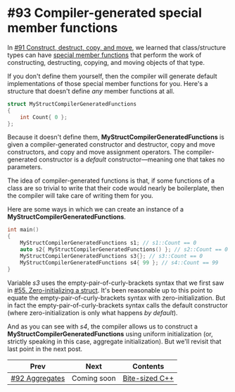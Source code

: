# #93 Compiler-generated special member functions

In [#91 Construct, destruct, copy, and move](091.md), we learned that class/structure types can have [special member functions](https://docs.microsoft.com/cpp/cpp/special-member-functions) that perform the work of constructing, destructing, copying, and moving objects of that type.

If you don't define them yourself, then the compiler will generate default implementations of those special member functions for you. Here's a structure that doesn't define *any* member functions at all.

```cpp 
struct MyStructCompilerGeneratedFunctions
{
    int Count{ 0 };
};
```

Because it doesn't define them, **MyStructCompilerGeneratedFunctions** is given a compiler-generated constructor and destructor, copy and move constructors, and copy and move assignment operators. The compiler-generated constructor is a *default* constructor&mdash;meaning one that takes no parameters.

The idea of compiler-generated functions is that, if some functions of a class are so trivial to write that their code would nearly be boilerplate, then the compiler will take care of writing them for you.

Here are some ways in which we can create an instance of a **MyStructCompilerGeneratedFunctions**.

```cpp 
int main()
{
    MyStructCompilerGeneratedFunctions s1; // s1::Count == 0
    auto s2{ MyStructCompilerGeneratedFunctions() }; // s2::Count == 0
    MyStructCompilerGeneratedFunctions s3{}; // s3::Count == 0
    MyStructCompilerGeneratedFunctions s4{ 99 }; // s4::Count == 99
}
```

Variable *s3* uses the empty-pair-of-curly-brackets syntax that we first saw in [#55. Zero-initializing a struct](055.md). It's been reasonable up to this point to equate the empty-pair-of-curly-brackets syntax with zero-initialization. But in fact the empty-pair-of-curly-brackets syntax calls the default constructor (where zero-initialization is only what happens *by default*).

And as you can see with *s4*, the compiler allows us to construct a **MyStructCompilerGeneratedFunctions** using uniform initialization (or, strictly speaking in this case, aggregate initialization). But we'll revisit that last point in the next post.

|Prev|Next|Contents|
|-|-|-|
|[#92 Aggregates](092.md)|Coming soon|[Bite-sized C++](../README.md)|
